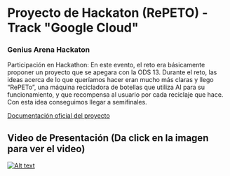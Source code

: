 # Proyecto de Hackaton (RePETO) - Track "Google Cloud"
### Genius Arena Hackaton
Participación en Hackathon: En este evento, el reto era básicamente proponer un proyecto que se apegara con la ODS 13. Durante el reto, las ideas acerca de lo que queríamos hacer eran mucho más claras y llego “RePETo”, una máquina recicladora de botellas que utiliza AI para su funcionamiento, y que recompensa al usuario por cada reciclaje que hace. Con esta idea conseguimos llegar a semifinales.

[Documentación oficial del proyecto](https://drive.google.com/file/d/1_IT3L08d4-2IOciK5k4zXCh7rgdjyKr7/view?usp=sharing)

## Video de Presentación (Da click en la imagen para ver el video)

[![Alt text](https://i.postimg.cc/WpkWyrRp/Imagen1.png)](https://youtu.be/lWu9yilB9Wc?si=TtzUghvnMy9_JU3G)

